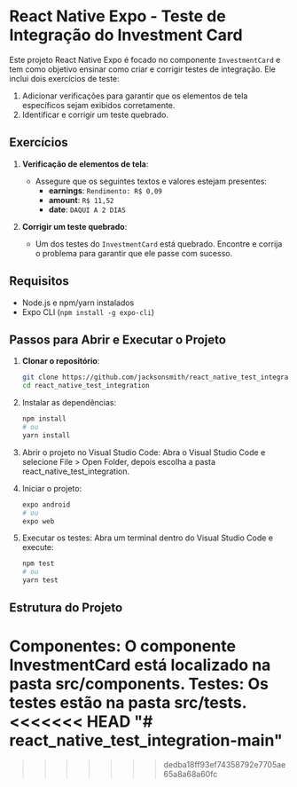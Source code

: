 # React Native Expo - Teste de Integração do Investment Card

Este projeto React Native Expo é focado no componente `InvestmentCard` e tem como objetivo ensinar como criar e corrigir testes de integração. Ele inclui dois exercícios de teste:

1. Adicionar verificações para garantir que os elementos de tela específicos sejam exibidos corretamente.
2. Identificar e corrigir um teste quebrado.

## Exercícios

1. **Verificação de elementos de tela**:
   - Assegure que os seguintes textos e valores estejam presentes:
     - **earnings**: `Rendimento: R$ 0,09`
     - **amount**: `R$ 11,52`
     - **date**: `DAQUI A 2 DIAS`

2. **Corrigir um teste quebrado**:
   - Um dos testes do `InvestmentCard` está quebrado. Encontre e corrija o problema para garantir que ele passe com sucesso.

## Requisitos

- Node.js e npm/yarn instalados
- Expo CLI (`npm install -g expo-cli`)

## Passos para Abrir e Executar o Projeto

1. **Clonar o repositório**:
   ```bash
   git clone https://github.com/jacksonsmith/react_native_test_integration.git
   cd react_native_test_integration
   ```
2. Instalar as dependências:

   ```bash
   npm install
   # ou
   yarn install
   ```
3. Abrir o projeto no Visual Studio Code:
Abra o Visual Studio Code e selecione File > Open Folder, depois escolha a pasta react_native_test_integration.

4. Iniciar o projeto:
   ```bash
   expo android
   # ou
   expo web
   ```
5. Executar os testes:
Abra um terminal dentro do Visual Studio Code e execute:
   ```bash
   npm test
   # ou
   yarn test
   ```

## Estrutura do Projeto
Componentes: O componente InvestmentCard está localizado na pasta src/components.
Testes: Os testes estão na pasta src/__tests__.
<<<<<<< HEAD
"# react_native_test_integration-main" 
=======
>>>>>>> dedba18ff93ef74358792e7705ae65a8a68a60fc

